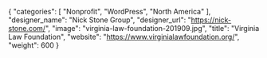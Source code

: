{
   "categories": [
      "Nonprofit",
      "WordPress",
      "North America"
   ],
   "designer_name": "Nick Stone Group",
   "designer_url": "https://nick-stone.com/",
   "image": "virginia-law-foundation-201909.jpg",
   "title": "Virginia Law Foundation",
   "website": "https://www.virginialawfoundation.org/",
   "weight": 600
}
